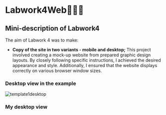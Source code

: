 # Labwork4Web👩🏽‍💻
## Mini-description of Labwork4
The aim of Labwork 4 was to make:
- **Copy of the site in two variants - mobile and desktop;**
This project involved creating a mock-up website from prepared graphic design layouts. By closely following specific instructions, I achieved the desired appearance and style. Additionally, I ensured that the website displays correctly on various browser window sizes.


### Desktop view in the example
![template1desktop](https://github.com/Uliana200407/Labwork4Web/assets/114984015/d008e443-e264-41fe-b894-16f1a520cada)
### My desktop view 


